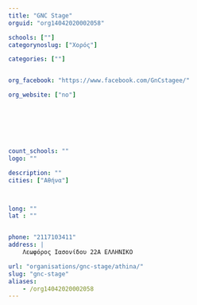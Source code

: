 ```yaml
---
title: "GNC Stage"
orguid: "org14042020002058"

schools: [""]
categorynoslug: ["Χορός"]

categories: [""]


org_facebook: "https://www.facebook.com/GnCstagee/"

org_website: ["no"]







count_schools: ""
logo: ""

description: ""
cities: ["Αθήνα"]



long: ""
lat : ""


phone: "2117103411"
address: |
    Λεωφόρος Ιασονίδου 22Α ΕΛΛΗΝΙΚΟ

url: "organisations/gnc-stage/athina/"
slug: "gnc-stage"
aliases:
    - /org14042020002058
---
```



